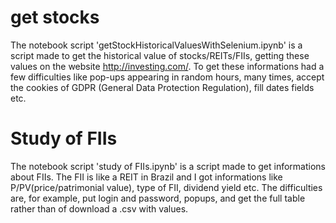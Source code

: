 # get stocks

The notebook script 'getStockHistoricalValuesWithSelenium.ipynb' is a script made to get the historical value of stocks/REITs/FIIs, getting these values on the website http://investing.com/.
To get these informations had a few difficulties like pop-ups appearing in random hours, many times, accept the cookies of GDPR (General Data Protection Regulation), fill dates fields etc.

# Study of FIIs

The notebook script 'study of FIIs.ipynb' is a script made to get informations about FIIs.
The FII is like a REIT in Brazil and I got informations like P/PV(price/patrimonial value), type of FII, dividend yield etc. The difficulties are, for example, put login and password, 
popups, and get the full table rather than of download a .csv with values.
